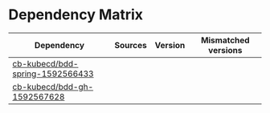 # Dependency Matrix

Dependency | Sources | Version | Mismatched versions
---------- | ------- | ------- | -------------------
[cb-kubecd/bdd-spring-1592566433](https://github.com/cb-kubecd/bdd-spring-1592566433.git) |  | []() | 
[cb-kubecd/bdd-gh-1592567628](https://github.com/cb-kubecd/bdd-gh-1592567628.git) |  | []() | 
